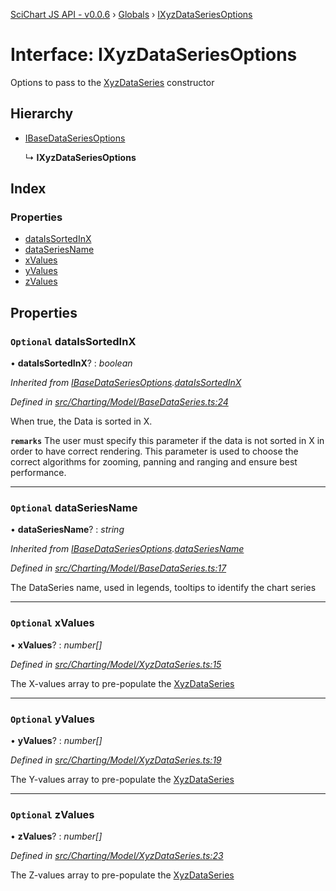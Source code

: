 [SciChart JS API - v0.0.6](../README.md) › [Globals](../globals.md) › [IXyzDataSeriesOptions](ixyzdataseriesoptions.md)

# Interface: IXyzDataSeriesOptions

Options to pass to the [XyzDataSeries](../classes/xyzdataseries.md) constructor

## Hierarchy

* [IBaseDataSeriesOptions](ibasedataseriesoptions.md)

  ↳ **IXyzDataSeriesOptions**

## Index

### Properties

* [dataIsSortedInX](ixyzdataseriesoptions.md#optional-dataissortedinx)
* [dataSeriesName](ixyzdataseriesoptions.md#optional-dataseriesname)
* [xValues](ixyzdataseriesoptions.md#optional-xvalues)
* [yValues](ixyzdataseriesoptions.md#optional-yvalues)
* [zValues](ixyzdataseriesoptions.md#optional-zvalues)

## Properties

### `Optional` dataIsSortedInX

• **dataIsSortedInX**? : *boolean*

*Inherited from [IBaseDataSeriesOptions](ibasedataseriesoptions.md).[dataIsSortedInX](ibasedataseriesoptions.md#optional-dataissortedinx)*

*Defined in [src/Charting/Model/BaseDataSeries.ts:24](https://github.com/ABTSoftware/SciChart.Dev/blob/34ff3115c2/Web/src/SciChart/src/Charting/Model/BaseDataSeries.ts#L24)*

When true, the Data is sorted in X.

**`remarks`** The user must specify this parameter if the data is not sorted in X
in order to have correct rendering. This parameter is used to choose the correct
algorithms for zooming, panning and ranging and ensure best performance.

___

### `Optional` dataSeriesName

• **dataSeriesName**? : *string*

*Inherited from [IBaseDataSeriesOptions](ibasedataseriesoptions.md).[dataSeriesName](ibasedataseriesoptions.md#optional-dataseriesname)*

*Defined in [src/Charting/Model/BaseDataSeries.ts:17](https://github.com/ABTSoftware/SciChart.Dev/blob/34ff3115c2/Web/src/SciChart/src/Charting/Model/BaseDataSeries.ts#L17)*

The DataSeries name, used in legends, tooltips to identify the chart series

___

### `Optional` xValues

• **xValues**? : *number[]*

*Defined in [src/Charting/Model/XyzDataSeries.ts:15](https://github.com/ABTSoftware/SciChart.Dev/blob/34ff3115c2/Web/src/SciChart/src/Charting/Model/XyzDataSeries.ts#L15)*

The X-values array to pre-populate the [XyzDataSeries](../classes/xyzdataseries.md)

___

### `Optional` yValues

• **yValues**? : *number[]*

*Defined in [src/Charting/Model/XyzDataSeries.ts:19](https://github.com/ABTSoftware/SciChart.Dev/blob/34ff3115c2/Web/src/SciChart/src/Charting/Model/XyzDataSeries.ts#L19)*

The Y-values array to pre-populate the [XyzDataSeries](../classes/xyzdataseries.md)

___

### `Optional` zValues

• **zValues**? : *number[]*

*Defined in [src/Charting/Model/XyzDataSeries.ts:23](https://github.com/ABTSoftware/SciChart.Dev/blob/34ff3115c2/Web/src/SciChart/src/Charting/Model/XyzDataSeries.ts#L23)*

The Z-values array to pre-populate the [XyzDataSeries](../classes/xyzdataseries.md)

